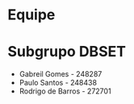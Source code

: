 # Equipe <nome da equipe>

# Subgrupo DBSET

- Gabreil Gomes - 248287
- Paulo Santos - 248438
- Rodrigo de Barros - 272701

